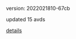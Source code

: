 version: 2022021810-67cb

updated 15 avds

[details](https://github.com/0x74f917491bfa7ebfa379/ali_avd_db/blob/master/change_log/2022/02/18/10/67cb.txt)